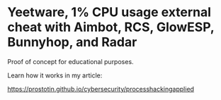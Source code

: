 # Yeetware, 1% CPU usage external cheat with Aimbot, RCS, GlowESP, Bunnyhop, and Radar

Proof of concept for educational purposes. 

Learn how it works in my article: 

https://prostotin.github.io/cybersecurity/processhackingapplied
